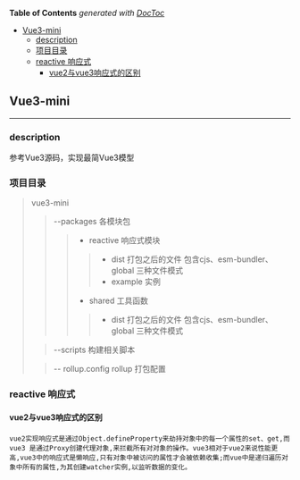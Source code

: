 <!-- START doctoc generated TOC please keep comment here to allow auto update -->
<!-- DON'T EDIT THIS SECTION, INSTEAD RE-RUN doctoc TO UPDATE -->
**Table of Contents**  *generated with [DocToc](https://github.com/thlorenz/doctoc)*

- [Vue3-mini](#vue3-mini)
  - [description](#description)
  - [项目目录](#%E9%A1%B9%E7%9B%AE%E7%9B%AE%E5%BD%95)
  - [reactive 响应式](#reactive-%E5%93%8D%E5%BA%94%E5%BC%8F)
    - [vue2与vue3响应式的区别](#vue2%E4%B8%8Evue3%E5%93%8D%E5%BA%94%E5%BC%8F%E7%9A%84%E5%8C%BA%E5%88%AB)

<!-- END doctoc generated TOC please keep comment here to allow auto update -->


## Vue3-mini 
***
### description
参考Vue3源码，实现最简Vue3模型

### 项目目录

> vue3-mini
>>--packages  各模块包
>>>-  reactive  响应式模块
>>>>- dist 打包之后的文件 包含cjs、esm-bundler、global 三种文件模式
>>>>- example 实例
>>>-  shared    工具函数
>>>>- dist 打包之后的文件 包含cjs、esm-bundler、global 三种文件模式
>
>>--scripts  构建相关脚本
>
>>-- rollup.config  rollup 打包配置

### reactive 响应式

#### vue2与vue3响应式的区别
    vue2实现响应式是通过Object.defineProperty来劫持对象中的每一个属性的set、get,而vue3 是通过Proxy创建代理对象,来拦截所有对对象的操作。vue3相对于vue2来说性能更高,vue3中的响应式是懒响应,只有对象中被访问的属性才会被依赖收集;而vue中是递归遍历对象中所有的属性,为其创建watcher实例,以监听数据的变化。
